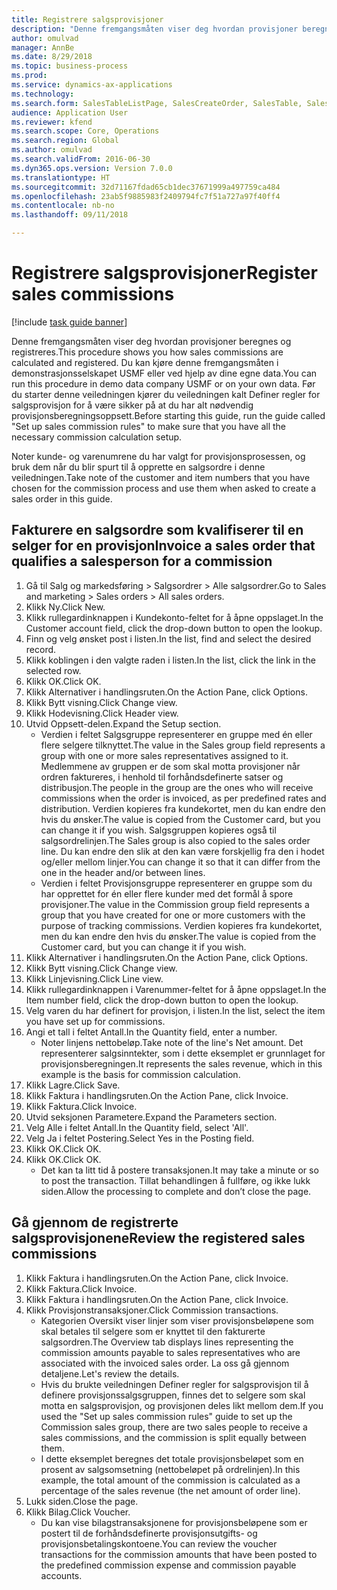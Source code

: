 ```yaml
--- 
title: Registrere salgsprovisjoner
description: "Denne fremgangsmåten viser deg hvordan provisjoner beregnes og registreres."
author: omulvad
manager: AnnBe
ms.date: 8/29/2018
ms.topic: business-process
ms.prod: 
ms.service: dynamics-ax-applications
ms.technology: 
ms.search.form: SalesTableListPage, SalesCreateOrder, SalesTable, SalesEditLines,  CustInvoiceJournal, CommissionTrans, LedgerTransVoucher
audience: Application User
ms.reviewer: kfend
ms.search.scope: Core, Operations
ms.search.region: Global
ms.author: omulvad
ms.search.validFrom: 2016-06-30
ms.dyn365.ops.version: Version 7.0.0
ms.translationtype: HT
ms.sourcegitcommit: 32d71167fdad65cb1dec37671999a497759ca484
ms.openlocfilehash: 23ab5f9885983f2409794fc7f51a727a97f40ff4
ms.contentlocale: nb-no
ms.lasthandoff: 09/11/2018

---
```

# <a name="register-sales-commissions"></a><span data-ttu-id="06c29-103">Registrere salgsprovisjoner</span><span class="sxs-lookup"><span data-stu-id="06c29-103">Register sales commissions</span></span>

[!include [task guide banner](../../includes/task-guide-banner.md)]

<span data-ttu-id="06c29-104">Denne fremgangsmåten viser deg hvordan provisjoner beregnes og registreres.</span><span class="sxs-lookup"><span data-stu-id="06c29-104">This procedure shows you how sales commissions are calculated and registered.</span></span> <span data-ttu-id="06c29-105">Du kan kjøre denne fremgangsmåten i demonstrasjonsselskapet USMF eller ved hjelp av dine egne data.</span><span class="sxs-lookup"><span data-stu-id="06c29-105">You can run this procedure in demo data company USMF or on your own data.</span></span> <span data-ttu-id="06c29-106">Før du starter denne veiledningen kjører du veiledningen kalt Definer regler for salgsprovisjon for å være sikker på at du har alt nødvendig provisjonsberegningsoppsett.</span><span class="sxs-lookup"><span data-stu-id="06c29-106">Before starting this guide, run the guide called "Set up sales commission rules" to make sure that you have all the necessary commission calculation setup.</span></span>

<span data-ttu-id="06c29-107">Noter kunde- og varenumrene du har valgt for provisjonsprosessen, og bruk dem når du blir spurt til å opprette en salgsordre i denne veiledningen.</span><span class="sxs-lookup"><span data-stu-id="06c29-107">Take note of the customer and item numbers that you have chosen for the commission process and use them when asked to create a sales order in this guide.</span></span>


## <a name="invoice-a-sales-order-that-qualifies-a-salesperson-for-a-commission"></a><span data-ttu-id="06c29-108">Fakturere en salgsordre som kvalifiserer til en selger for en provisjon</span><span class="sxs-lookup"><span data-stu-id="06c29-108">Invoice a sales order that qualifies a salesperson for a commission</span></span>
1. <span data-ttu-id="06c29-109">Gå til Salg og markedsføring > Salgsordrer > Alle salgsordrer.</span><span class="sxs-lookup"><span data-stu-id="06c29-109">Go to Sales and marketing > Sales orders > All sales orders.</span></span>
2. <span data-ttu-id="06c29-110">Klikk Ny.</span><span class="sxs-lookup"><span data-stu-id="06c29-110">Click New.</span></span>
3. <span data-ttu-id="06c29-111">Klikk rullegardinknappen i Kundekonto-feltet for å åpne oppslaget.</span><span class="sxs-lookup"><span data-stu-id="06c29-111">In the Customer account field, click the drop-down button to open the lookup.</span></span>
4. <span data-ttu-id="06c29-112">Finn og velg ønsket post i listen.</span><span class="sxs-lookup"><span data-stu-id="06c29-112">In the list, find and select the desired record.</span></span>
5. <span data-ttu-id="06c29-113">Klikk koblingen i den valgte raden i listen.</span><span class="sxs-lookup"><span data-stu-id="06c29-113">In the list, click the link in the selected row.</span></span>
6. <span data-ttu-id="06c29-114">Klikk OK.</span><span class="sxs-lookup"><span data-stu-id="06c29-114">Click OK.</span></span>
7. <span data-ttu-id="06c29-115">Klikk Alternativer i handlingsruten.</span><span class="sxs-lookup"><span data-stu-id="06c29-115">On the Action Pane, click Options.</span></span>
8. <span data-ttu-id="06c29-116">Klikk Bytt visning.</span><span class="sxs-lookup"><span data-stu-id="06c29-116">Click Change view.</span></span>
9. <span data-ttu-id="06c29-117">Klikk Hodevisning.</span><span class="sxs-lookup"><span data-stu-id="06c29-117">Click Header view.</span></span>
10. <span data-ttu-id="06c29-118">Utvid Oppsett-delen.</span><span class="sxs-lookup"><span data-stu-id="06c29-118">Expand the Setup section.</span></span>
    * <span data-ttu-id="06c29-119">Verdien i feltet Salgsgruppe representerer en gruppe med én eller flere selgere tilknyttet.</span><span class="sxs-lookup"><span data-stu-id="06c29-119">The value in the Sales group field represents a group with one or more sales representatives assigned to it.</span></span> <span data-ttu-id="06c29-120">Medlemmene av gruppen er de som skal motta provisjoner når ordren faktureres, i henhold til forhåndsdefinerte satser og distribusjon.</span><span class="sxs-lookup"><span data-stu-id="06c29-120">The people in the group are the ones who will receive commissions when the order is invoiced, as per predefined rates and distribution.</span></span>   <span data-ttu-id="06c29-121">Verdien kopieres fra kundekortet, men du kan endre den hvis du ønsker.</span><span class="sxs-lookup"><span data-stu-id="06c29-121">The value is copied from the Customer card, but you can change it if you wish.</span></span>  <span data-ttu-id="06c29-122">Salgsgruppen kopieres også til salgsordrelinjen.</span><span class="sxs-lookup"><span data-stu-id="06c29-122">The Sales group is also copied to the sales order line.</span></span> <span data-ttu-id="06c29-123">Du kan endre den slik at den kan være forskjellig fra den i hodet og/eller mellom linjer.</span><span class="sxs-lookup"><span data-stu-id="06c29-123">You can change it so that it can differ from the one in the header and/or between lines.</span></span>  
    * <span data-ttu-id="06c29-124">Verdien i feltet Provisjonsgruppe representerer en gruppe som du har opprettet for én eller flere kunder med det formål å spore provisjoner.</span><span class="sxs-lookup"><span data-stu-id="06c29-124">The value in the Commission group field represents a group that you have created for one or more customers with the purpose of tracking commissions.</span></span>   <span data-ttu-id="06c29-125">Verdien kopieres fra kundekortet, men du kan endre den hvis du ønsker.</span><span class="sxs-lookup"><span data-stu-id="06c29-125">The value is copied from the Customer card, but you can change it if you wish.</span></span>   
11. <span data-ttu-id="06c29-126">Klikk Alternativer i handlingsruten.</span><span class="sxs-lookup"><span data-stu-id="06c29-126">On the Action Pane, click Options.</span></span>
12. <span data-ttu-id="06c29-127">Klikk Bytt visning.</span><span class="sxs-lookup"><span data-stu-id="06c29-127">Click Change view.</span></span>
13. <span data-ttu-id="06c29-128">Klikk Linjevisning.</span><span class="sxs-lookup"><span data-stu-id="06c29-128">Click Line view.</span></span>
14. <span data-ttu-id="06c29-129">Klikk rullegardinknappen i Varenummer-feltet for å åpne oppslaget.</span><span class="sxs-lookup"><span data-stu-id="06c29-129">In the Item number field, click the drop-down button to open the lookup.</span></span>
15. <span data-ttu-id="06c29-130">Velg varen du har definert for provisjon, i listen.</span><span class="sxs-lookup"><span data-stu-id="06c29-130">In the list, select the item you have set up for commissions.</span></span> 
16. <span data-ttu-id="06c29-131">Angi et tall i feltet Antall.</span><span class="sxs-lookup"><span data-stu-id="06c29-131">In the Quantity field, enter a number.</span></span>
    * <span data-ttu-id="06c29-132">Noter linjens nettobeløp.</span><span class="sxs-lookup"><span data-stu-id="06c29-132">Take note of the line's Net amount.</span></span> <span data-ttu-id="06c29-133">Det representerer salgsinntekter, som i dette eksemplet er grunnlaget for provisjonsberegningen.</span><span class="sxs-lookup"><span data-stu-id="06c29-133">It represents the sales revenue, which in this example is the basis for commission calculation.</span></span>  
17. <span data-ttu-id="06c29-134">Klikk Lagre.</span><span class="sxs-lookup"><span data-stu-id="06c29-134">Click Save.</span></span>
18. <span data-ttu-id="06c29-135">Klikk Faktura i handlingsruten.</span><span class="sxs-lookup"><span data-stu-id="06c29-135">On the Action Pane, click Invoice.</span></span>
19. <span data-ttu-id="06c29-136">Klikk Faktura.</span><span class="sxs-lookup"><span data-stu-id="06c29-136">Click Invoice.</span></span>
20. <span data-ttu-id="06c29-137">Utvid seksjonen Parametere.</span><span class="sxs-lookup"><span data-stu-id="06c29-137">Expand the Parameters section.</span></span>
21. <span data-ttu-id="06c29-138">Velg Alle i feltet Antall.</span><span class="sxs-lookup"><span data-stu-id="06c29-138">In the Quantity field, select 'All'.</span></span>
22. <span data-ttu-id="06c29-139">Velg Ja i feltet Postering.</span><span class="sxs-lookup"><span data-stu-id="06c29-139">Select Yes in the Posting field.</span></span>
23. <span data-ttu-id="06c29-140">Klikk OK.</span><span class="sxs-lookup"><span data-stu-id="06c29-140">Click OK.</span></span>
24. <span data-ttu-id="06c29-141">Klikk OK.</span><span class="sxs-lookup"><span data-stu-id="06c29-141">Click OK.</span></span>
    * <span data-ttu-id="06c29-142">Det kan ta litt tid å postere transaksjonen.</span><span class="sxs-lookup"><span data-stu-id="06c29-142">It may take a minute or so to post the transaction.</span></span> <span data-ttu-id="06c29-143">Tillat behandlingen å fullføre, og ikke lukk siden.</span><span class="sxs-lookup"><span data-stu-id="06c29-143">Allow the processing to complete and don’t close the page.</span></span>  

## <a name="review-the-registered-sales-commissions"></a><span data-ttu-id="06c29-144">Gå gjennom de registrerte salgsprovisjonene</span><span class="sxs-lookup"><span data-stu-id="06c29-144">Review the registered sales commissions</span></span>
1. <span data-ttu-id="06c29-145">Klikk Faktura i handlingsruten.</span><span class="sxs-lookup"><span data-stu-id="06c29-145">On the Action Pane, click Invoice.</span></span>
2. <span data-ttu-id="06c29-146">Klikk Faktura.</span><span class="sxs-lookup"><span data-stu-id="06c29-146">Click Invoice.</span></span>
3. <span data-ttu-id="06c29-147">Klikk Faktura i handlingsruten.</span><span class="sxs-lookup"><span data-stu-id="06c29-147">On the Action Pane, click Invoice.</span></span>
4. <span data-ttu-id="06c29-148">Klikk Provisjonstransaksjoner.</span><span class="sxs-lookup"><span data-stu-id="06c29-148">Click Commission transactions.</span></span>
    * <span data-ttu-id="06c29-149">Kategorien Oversikt viser linjer som viser provisjonsbeløpene som skal betales til selgere som er knyttet til den fakturerte salgsordren.</span><span class="sxs-lookup"><span data-stu-id="06c29-149">The Overview tab displays lines representing the commission amounts payable to sales representatives who are associated with the invoiced sales order.</span></span> <span data-ttu-id="06c29-150">La oss gå gjennom detaljene.</span><span class="sxs-lookup"><span data-stu-id="06c29-150">Let's review the details.</span></span>     
    * <span data-ttu-id="06c29-151">Hvis du brukte veiledningen Definer regler for salgsprovisjon til å definere provisjonssalgsgruppen, finnes det to selgere som skal motta en salgsprovisjon, og provisjonen deles likt mellom dem.</span><span class="sxs-lookup"><span data-stu-id="06c29-151">If you used the "Set up sales commission rules" guide to set up the Commission sales group, there are two sales people to receive a sales commissions, and the commission is split equally between them.</span></span>  
    * <span data-ttu-id="06c29-152">I dette eksemplet beregnes det totale provisjonsbeløpet som en prosent av salgsomsetning (nettobeløpet på ordrelinjen).</span><span class="sxs-lookup"><span data-stu-id="06c29-152">In this example, the total amount of the commission is calculated as a percentage of the sales revenue (the net amount of order line).</span></span>   
5. <span data-ttu-id="06c29-153">Lukk siden.</span><span class="sxs-lookup"><span data-stu-id="06c29-153">Close the page.</span></span>
6. <span data-ttu-id="06c29-154">Klikk Bilag.</span><span class="sxs-lookup"><span data-stu-id="06c29-154">Click Voucher.</span></span>
    * <span data-ttu-id="06c29-155">Du kan vise bilagstransaksjonene for provisjonsbeløpene som er postert til de forhåndsdefinerte provisjonsutgifts- og provisjonsbetalingskontoene.</span><span class="sxs-lookup"><span data-stu-id="06c29-155">You can review the voucher transactions for the commission amounts that have been posted to the predefined commission expense and commission payable accounts.</span></span>  


